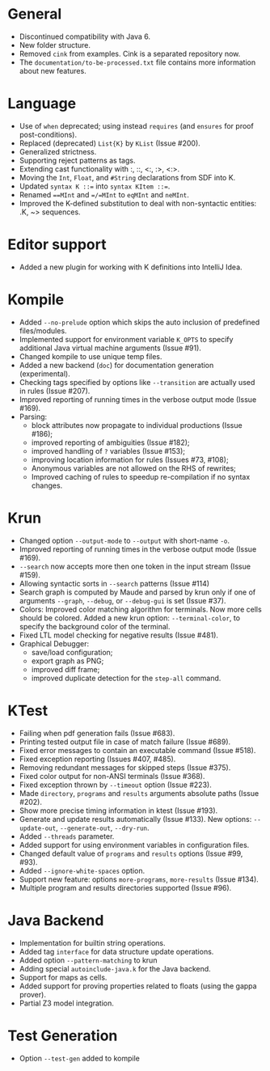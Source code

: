 
# General #
- Discontinued compatibility with Java 6.
- New folder structure.
- Removed `cink` from examples. Cink is a separated repository now.
- The `documentation/to-be-processed.txt` file contains more information about 
new features.


# Language #
- Use of `when` deprecated; using instead `requires`
(and `ensures` for proof post-conditions).
- Replaced (deprecated) `List{K}` by `KList` (Issue #200).
- Generalized strictness.
- Supporting reject patterns as tags.
- Extending cast functionality with :, ::, <:, :>, <:>.
- Moving the `Int`, `Float`, and `#String` declarations from SDF into K.
- Updated `syntax K ::=` into `syntax KItem ::=`.
- Renamed `==MInt` and `=/=MInt` to `eqMInt` and `neMInt`.
- Improved the K-defined substitution to deal with non-syntactic entities:
.K, ~> sequences.


# Editor support #
- Added a new plugin for working with K definitions into IntelliJ Idea.

# Kompile #
- Added `--no-prelude` option which skips the auto inclusion of predefined 
files/modules.
- Implemented support for environment variable `K_OPTS` to specify additional
Java virtual machine arguments (Issue #91).
- Changed kompile to use unique temp files.
- Added a new backend (`doc`) for documentation generation (experimental).
- Checking tags specified by options like `--transition` are actually used in
rules (Issue #207).
- Improved reporting of running times in the verbose output mode (Issue #169).
- Parsing:
	- block attributes now propagate to individual productions (Issue #186);
	- improved reporting of ambiguities (Issue #182);
	- improved handling of `?` variables (Issue #153);
	- improving location information for rules (Issues #73, #108);
	- Anonymous variables are not allowed on the RHS of rewrites;
	- Improved caching of rules to speedup re-compilation if no syntax changes.


# Krun #
- Changed option `--output-mode` to `--output` with short-name `-o`.
- Improved reporting of running times in the verbose output mode (Issue #169).
- `--search` now accepts more then one token in the input stream (Issue #159).
- Allowing syntactic sorts in `--search` patterns (Issue #114)
- Search graph is computed by Maude and parsed by krun only if one of
arguments `--graph`, `--debug`, or `--debug-gui` is set (Issue #37).
- Colors: Improved color matching algorithm for terminals. Now more cells
should be colored. Added a new krun option: `--terminal-color`, to specify the
background color of the terminal.
- Fixed LTL model checking for negative results (Issue #481).
- Graphical Debugger:
	- save/load configuration;
	- export graph as PNG;
	- improved diff frame;
	- improved duplicate detection for the `step-all` command.

# KTest #
- Failing when pdf generation fails (Issue #683).
- Printing tested output file in case of match failure (Issue #689).
- Fixed error messages to contain an executable command (Issue #518).
- Fixed exception reporting (Issues #407, #485).
- Removing redundant messages for skipped steps (Issue #375).
- Fixed color output for non-ANSI terminals (Issue #368).
- Fixed exception thrown by `--timeout` option (Issue #223).
- Made `directory`, `programs` and `results` arguments
absolute paths (Issue #202).
- Show more precise timing information in ktest (Issue #193).
- Generate and update results automatically (Issue #133). New options:
 `--update-out`, `--generate-out`, `--dry-run`.
- Added `--threads` parameter.
- Added support for using environment variables in configuration files.
- Changed default value of `programs` and `results` options (Issue #99, #93).
- Added `--ignore-white-spaces` option.
- Support new feature: options `more-programs`, `more-results` (Issue #134).
- Multiple program and results directories supported (Issue #96).


# Java Backend #
- Implementation for builtin string operations.
- Added tag `interface` for data structure update operations.
- Added option `--pattern-matching` to krun
- Adding special `autoinclude-java.k` for the Java backend.
- Support for maps as cells.
- Added support for proving properties related to floats
(using the gappa prover).
- Partial Z3 model integration.

# Test Generation #
- Option `--test-gen` added to kompile
